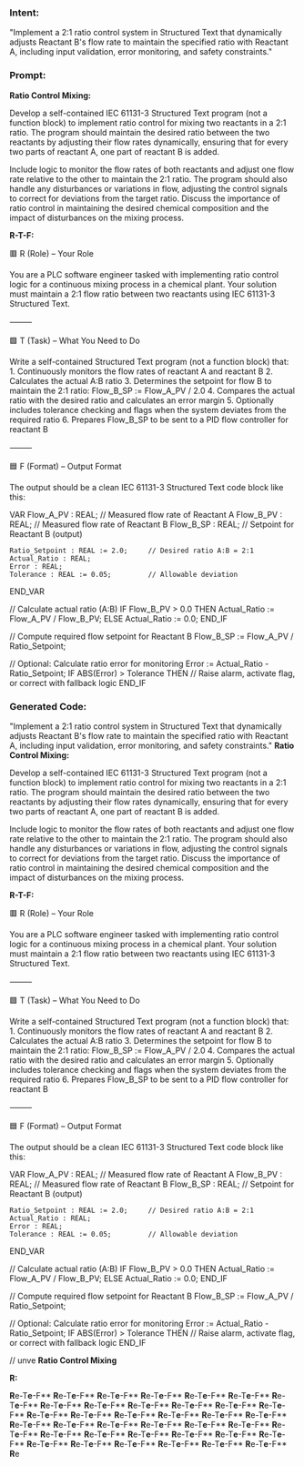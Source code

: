 ### Intent:
"Implement a 2:1 ratio control system in Structured Text that dynamically adjusts Reactant B's flow rate to maintain the specified ratio with Reactant A, including input validation, error monitoring, and safety constraints."

### Prompt:
**Ratio Control Mixing:**

Develop a self-contained IEC 61131-3 Structured Text program (not a function block) to implement ratio control for mixing two reactants in a 2:1 ratio. The program should maintain the desired ratio between the two reactants by adjusting their flow rates dynamically, ensuring that for every two parts of reactant A, one part of reactant B is added.

Include logic to monitor the flow rates of both reactants and adjust one flow rate relative to the other to maintain the 2:1 ratio. The program should also handle any disturbances or variations in flow, adjusting the control signals to correct for deviations from the target ratio. Discuss the importance of ratio control in maintaining the desired chemical composition and the impact of disturbances on the mixing process.


**R-T-F:**

🟥 R (Role) – Your Role

You are a PLC software engineer tasked with implementing ratio control logic for a continuous mixing process in a chemical plant. Your solution must maintain a 2:1 flow ratio between two reactants using IEC 61131-3 Structured Text.

⸻

🟩 T (Task) – What You Need to Do

Write a self-contained Structured Text program (not a function block) that:
	1.	Continuously monitors the flow rates of reactant A and reactant B
	2.	Calculates the actual A:B ratio
	3.	Determines the setpoint for flow B to maintain the 2:1 ratio:
Flow_B_SP := Flow_A_PV / 2.0
	4.	Compares the actual ratio with the desired ratio and calculates an error margin
	5.	Optionally includes tolerance checking and flags when the system deviates from the required ratio
	6.	Prepares Flow_B_SP to be sent to a PID flow controller for reactant B

⸻

🟦 F (Format) – Output Format

The output should be a clean IEC 61131-3 Structured Text code block like this:

VAR
    Flow_A_PV : REAL;                 // Measured flow rate of Reactant A
    Flow_B_PV : REAL;                 // Measured flow rate of Reactant B
    Flow_B_SP : REAL;                 // Setpoint for Reactant B (output)

    Ratio_Setpoint : REAL := 2.0;     // Desired ratio A:B = 2:1
    Actual_Ratio : REAL;
    Error : REAL;
    Tolerance : REAL := 0.05;         // Allowable deviation
END_VAR

// Calculate actual ratio (A:B)
IF Flow_B_PV > 0.0 THEN
    Actual_Ratio := Flow_A_PV / Flow_B_PV;
ELSE
    Actual_Ratio := 0.0;
END_IF

// Compute required flow setpoint for Reactant B
Flow_B_SP := Flow_A_PV / Ratio_Setpoint;

// Optional: Calculate ratio error for monitoring
Error := Actual_Ratio - Ratio_Setpoint;
IF ABS(Error) > Tolerance THEN
    // Raise alarm, activate flag, or correct with fallback logic
END_IF

### Generated Code:
"Implement a 2:1 ratio control system in Structured Text that dynamically adjusts Reactant B's flow rate to maintain the specified ratio with Reactant A, including input validation, error monitoring, and safety constraints."
**Ratio Control Mixing:**

Develop a self-contained IEC 61131-3 Structured Text program (not a function block) to implement ratio control for mixing two reactants in a 2:1 ratio. The program should maintain the desired ratio between the two reactants by adjusting their flow rates dynamically, ensuring that for every two parts of reactant A, one part of reactant B is added.

Include logic to monitor the flow rates of both reactants and adjust one flow rate relative to the other to maintain the 2:1 ratio. The program should also handle any disturbances or variations in flow, adjusting the control signals to correct for deviations from the target ratio. Discuss the importance of ratio control in maintaining the desired chemical composition and the impact of disturbances on the mixing process.


**R-T-F:**

🟥 R (Role) – Your Role

You are a PLC software engineer tasked with implementing ratio control logic for a continuous mixing process in a chemical plant. Your solution must maintain a 2:1 flow ratio between two reactants using IEC 61131-3 Structured Text.

⸻

🟩 T (Task) – What You Need to Do

Write a self-contained Structured Text program (not a function block) that:
	1.	Continuously monitors the flow rates of reactant A and reactant B
	2.	Calculates the actual A:B ratio
	3.	Determines the setpoint for flow B to maintain the 2:1 ratio:
Flow_B_SP := Flow_A_PV / 2.0
	4.	Compares the actual ratio with the desired ratio and calculates an error margin
	5.	Optionally includes tolerance checking and flags when the system deviates from the required ratio
	6.	Prepares Flow_B_SP to be sent to a PID flow controller for reactant B

⸻

🟦 F (Format) – Output Format

The output should be a clean IEC 61131-3 Structured Text code block like this:

VAR
    Flow_A_PV : REAL;                 // Measured flow rate of Reactant A
    Flow_B_PV : REAL;                 // Measured flow rate of Reactant B
    Flow_B_SP : REAL;                 // Setpoint for Reactant B (output)

    Ratio_Setpoint : REAL := 2.0;     // Desired ratio A:B = 2:1
    Actual_Ratio : REAL;
    Error : REAL;
    Tolerance : REAL := 0.05;         // Allowable deviation
END_VAR

// Calculate actual ratio (A:B)
IF Flow_B_PV > 0.0 THEN
    Actual_Ratio := Flow_A_PV / Flow_B_PV;
ELSE
    Actual_Ratio := 0.0;
END_IF

// Compute required flow setpoint for Reactant B
Flow_B_SP := Flow_A_PV / Ratio_Setpoint;

// Optional: Calculate ratio error for monitoring
Error := Actual_Ratio - Ratio_Setpoint;
IF ABS(Error) > Tolerance THEN
    // Raise alarm, activate flag, or correct with fallback logic
END_IF

// unve
**Ratio Control Mixing**

**R:**

**R**e-T**e**-F**
**R**e-T**e**-F**
**R**e-T**e**-F**
**R**e-T**e**-F**
**R**e-T**e**-F**
**R**e-T**e**-F**
**R**e-T**e**-F**
**R**e-T**e**-F**
**R**e-T**e**-F**
**R**e-T**e**-F**
**R**e-T**e**-F**
**R**e-T**e**-F**
**R**e-T**e**-F**
**R**e-T**e**-F**
**R**e-T**e**-F**
**R**e-T**e**-F**
**R**e-T**e**-F**
**R**e-T**e**-F**
**R**e-T**e**-F**
**R**e-T**e**-F**
**R**e-T**e**-F**
**R**e-T**e**-F**
**R**e-T**e**-F**
**R**e-T**e**-F**
**R**e-T**e**-F**
**R**e-T**e**-F**
**R**e-T**e**-F**
**R**e-T**e**-F**
**R**e-T**e**-F**
**R**e-T**e**-F**
**R**e-T**e**-F**
**R**e-T**e**-F**
**R**e-T**e**-F**
**R**e-T**e**-F**
**R**e-T**e**-F**
**R**e-T**e**-F**
**R**e-T**e**-F**
**R**e-T**e**-F**
**R**e
